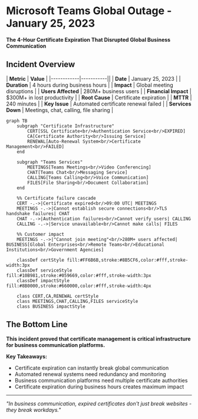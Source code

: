 # Microsoft Teams Global Outage - January 25, 2023

**The 4-Hour Certificate Expiration That Disrupted Global Business Communication**

## Incident Overview

| **Metric** | **Value** |
|------------|-----------||
| **Date** | January 25, 2023 |
| **Duration** | 4 hours during business hours |
| **Impact** | Global meeting disruptions |
| **Users Affected** | 280M+ business users |
| **Financial Impact** | $300M+ in lost productivity |
| **Root Cause** | Certificate expiration |
| **MTTR** | 240 minutes |
| **Key Issue** | Automated certificate renewal failed |
| **Services Down** | Meetings, chat, calling, file sharing |

```mermaid
graph TB
    subgraph "Certificate Infrastructure"
        CERT[SSL Certificate<br/>Authentication Service<br/>EXPIRED]
        CA[Certificate Authority<br/>Issuing Service]
        RENEWAL[Auto-Renewal System<br/>Certificate Management<br/>FAILED]
    end

    subgraph "Teams Services"
        MEETINGS[Teams Meetings<br/>Video Conferencing]
        CHAT[Teams Chat<br/>Messaging Service]
        CALLING[Teams Calling<br/>Voice Communication]
        FILES[File Sharing<br/>Document Collaboration]
    end

    %% Certificate failure cascade
    CERT -.->|Certificate expired<br/>09:00 UTC| MEETINGS
    MEETINGS -.->|Cannot establish secure connections<br/>TLS handshake failures| CHAT
    CHAT -.->|Authentication failures<br/>Cannot verify users| CALLING
    CALLING -.->|Service unavailable<br/>Cannot make calls| FILES

    %% Customer impact
    MEETINGS -.->|"Cannot join meeting"<br/>280M+ users affected| BUSINESS[Global Enterprises<br/>Remote Teams<br/>Educational Institutions<br/>Government Agencies]

    classDef certStyle fill:#FF6B6B,stroke:#8B5CF6,color:#fff,stroke-width:3px
    classDef serviceStyle fill:#10B981,stroke:#059669,color:#fff,stroke-width:3px
    classDef impactStyle fill:#8B0000,stroke:#660000,color:#fff,stroke-width:4px

    class CERT,CA,RENEWAL certStyle
    class MEETINGS,CHAT,CALLING,FILES serviceStyle
    class BUSINESS impactStyle
```

## The Bottom Line

**This incident proved that certificate management is critical infrastructure for business communication platforms.**

**Key Takeaways:**
- Certificate expiration can instantly break global communication
- Automated renewal systems need redundancy and monitoring
- Business communication platforms need multiple certificate authorities
- Certificate expiration during business hours creates maximum impact

---

*"In business communication, expired certificates don't just break websites - they break workdays."*